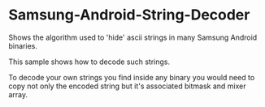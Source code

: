 # Samsung-Android-String-Decoder
Shows the algorithm used to 'hide' ascii strings in many Samsung Android binaries.

This sample shows how to decode such strings.

To decode your own strings you find inside any binary you would need to copy 
not only the encoded string but it's associated bitmask and mixer array.
